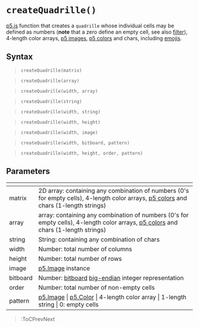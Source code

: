 # `createQuadrille()`

[p5.js](https://p5js.org/) function that creates a `quadrille` whose individual cells may be defined as numbers (**note** that a zero define an empty cell, see also [filter](/docs/cv/filter)), 4-length color arrays, [p5 images](https://p5js.org/reference/#/p5.Image), [p5 colors](https://p5js.org/reference/#/p5.Color) and chars, including [emojis](https://emojipedia.org/).

## Syntax

> `createQuadrille(matrix)`

> `createQuadrille(array)`

> `createQuadrille(width, array)`

> `createQuadrille(string)`

> `createQuadrille(width, string)`

> `createQuadrille(width, height)`

> `createQuadrille(width, image)`

> `createQuadrille(width, bitboard, pattern)`

> `createQuadrille(width, height, order, pattern)`

## Parameters

| <!-- --> | <!-- -->                                                                                                                                                                      |
|----------|-------------------------------------------------------------------------------------------------------------------------------------------------------------------------------|
| matrix   | 2D array: containing any combination of numbers (0's for empty cells), 4-length color arrays, [p5 colors](https://p5js.org/reference/#/p5.Color) and chars (1-length strings) |
| array    | array: containing any combination of numbers (0's for empty cells), 4-length color arrays, [p5 colors](https://p5js.org/reference/#/p5.Color) and chars (1-length strings)    |
| string   | String: containing any combination of chars                                                                                                                                   |
| width    | Number: total number of columns                                                                                                                                               |
| height   | Number: total number of rows                                                                                                                                                  |
| image    | [p5.Image](https://p5js.org/reference/#/p5.Image) instance                                                                                                                    |
| bitboard | Number: [bitboard](https://en.wikipedia.org/wiki/Bitboard) [big-endian](https://en.wikipedia.org/wiki/Endianness) integer representation                                      |
| order    | Number: total number of non-empty cells                                                                                                                                       |
| pattern  | [p5.Image](https://p5js.org/reference/#/p5.Image) \| [p5.Color](https://p5js.org/reference/#/p5.Color) \| 4-length color array \| 1-length string \| 0: empty cells           |

> :ToCPrevNext